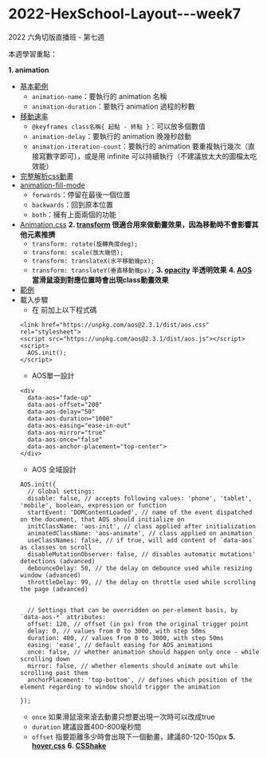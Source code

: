 # 2022-HexSchool-Layout---week7

2022 六角切版直播班 - 第七週

本週學習重點：

<b>1. animation</b>
  - [基本範例](https://codepen.io/liao/pen/JjYwNVW?editors=1100)
    - `animation-name`：要執行的 animation 名稱
    - `animation-duration`：要執行 animation 過程的秒數
  - [移動速率](https://codepen.io/liao/pen/gOaZWyj?editors=1100) 
    - `@keyframes class名稱{ 起點 - 終點 }`：可以放多個數值
    - `animation-delay`：要執行的 animation 晚幾秒啟動
    - `animation-iteration-count`：要執行的 animation 要重複執行幾次（直接寫數字即可），或是用 infinite 可以持續執行（不建議放太大的圖檔太吃效能）
  - [完整解析css動畫](https://www.oxxostudio.tw/articles/201803/css-animation.html)
  - [animation-fill-mode](https://www.w3cplus.com/css3/understanding-css-animation-fill-mode-property.html)
    - `forwards`：停留在最後一個位置
    - `backwards`：回到原本位置
    - `both`：擁有上面兩個的功能
  - [Animation.css](https://animate.style/)
<b>2. [transform](https://codepen.io/liao/pen/VwvqWZQ) 很適合用來做動畫效果，因為移動時不會影響其他元素推擠</b>
    - `transform: rotate(旋轉角度deg);`
    - `transform: scale(放大幾倍);`
    - `transform: translateX(水平移動幾px);`
    - `transform: translateY(垂直移動幾px);`
<b>3. [opacity](https://codepen.io/liao/pen/jObXwPN) 半透明效果</b>
<b>4. [AOS](https://michalsnik.github.io/aos/) 當滑鼠滾到對應位置時會出現class動畫效果</b>
  - [範例](https://codepen.io/liao/pen/PoPXKvm)
  - 載入步驟
    - 在 </body>前加上以下程式碼
    ```
    <link href="https://unpkg.com/aos@2.3.1/dist/aos.css" rel="stylesheet">
    <script src="https://unpkg.com/aos@2.3.1/dist/aos.js"></script>
    <script>
      AOS.init();
    </script>
    ```
    - AOS單一設計
    ```
    <div
      data-aos="fade-up"
      data-aos-offset="200"
      data-aos-delay="50"
      data-aos-duration="1000"
      data-aos-easing="ease-in-out"
      data-aos-mirror="true"
      data-aos-once="false"
      data-aos-anchor-placement="top-center">
    </div>
    ```
    - AOS 全域設計
    ```
    AOS.init({
      // Global settings:
      disable: false, // accepts following values: 'phone', 'tablet', 'mobile', boolean, expression or function
      startEvent: 'DOMContentLoaded', // name of the event dispatched on the document, that AOS should initialize on
      initClassName: 'aos-init', // class applied after initialization
      animatedClassName: 'aos-animate', // class applied on animation
      useClassNames: false, // if true, will add content of `data-aos` as classes on scroll
      disableMutationObserver: false, // disables automatic mutations' detections (advanced)
      debounceDelay: 50, // the delay on debounce used while resizing window (advanced)
      throttleDelay: 99, // the delay on throttle used while scrolling the page (advanced)
      

      // Settings that can be overridden on per-element basis, by `data-aos-*` attributes:
      offset: 120, // offset (in px) from the original trigger point
      delay: 0, // values from 0 to 3000, with step 50ms
      duration: 400, // values from 0 to 3000, with step 50ms
      easing: 'ease', // default easing for AOS animations
      once: false, // whether animation should happen only once - while scrolling down
      mirror: false, // whether elements should animate out while scrolling past them
      anchorPlacement: 'top-bottom', // defines which position of the element regarding to window should trigger the animation

    });
    ```
      - `once` 如果滑鼠滾來滾去動畫只想要出現一次時可以改成true
      - `duration` 建議設置400-800毫秒間
      - `offset` 指要距離多少時會出現下一個動畫，建議80-120-150px
<b>5. [hover.css](https://ianlunn.github.io/Hover/)</b>
<b>6. [CSShake](http://elrumordelaluz.github.io/csshake/)</b>
  
